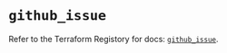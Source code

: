 # `github_issue`

Refer to the Terraform Registory for docs: [`github_issue`](https://registry.terraform.io/providers/integrations/github/5.38.0/docs/resources/issue).
